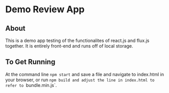 Demo Review App
===============


About
-----
This is a demo app testing of the functionalites of react.js and flux.js together.
It is entirely front-end and runs off of local storage.

To Get Running
--------------
At the command line `npm start` and save a file and navigate to index.html in your browser, or run `npm build and adjust the line in index.html to refer to `bundle.min.js`.